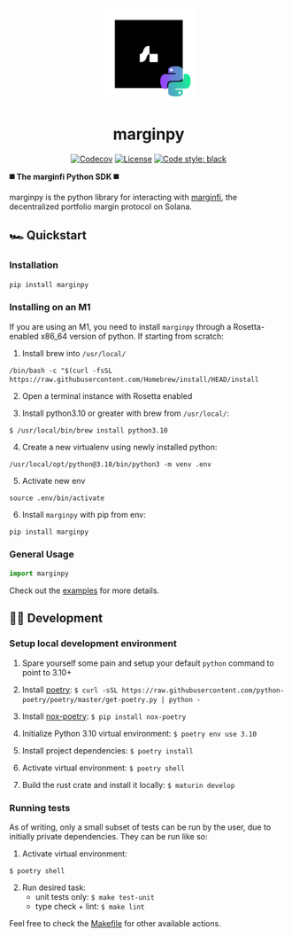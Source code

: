 <div align="center">
  <img height="170" src="./docs/logo-python.png" />

  <h1>marginpy</h1>
  
   <!-- [![Actions Status](https://github.com/michaelhly/solanapy/workflows/CI/badge.svg)](https://github.com/michaelhly/solanapy/actions?query=workflow%3ACI) -->
   <!-- [![PyPI version](https://badge.fury.io/py/solana.svg)](https://badge.fury.io/py/solana) -->
   [![Codecov](https://codecov.io/gh/michaelhly/solana-py/branch/master/graph/badge.svg)](https://codecov.io/gh/michaelhly/solana-py/branch/master)
   <a href=""><img alt="License" src="https://img.shields.io/github/license/mrgnlabs/marginfi-sdk?style=flat-square&color=ffff00"/></a>
   [![Code style: black](https://img.shields.io/badge/code%20style-black-000000.svg)](https://github.com/psf/black)
</div>

**◼️ The marginfi Python SDK ◼️**

marginpy is the python library for interacting with [marginfi](marginfi.com), the decentralized portfolio margin protocol on Solana.

## 🏎 Quickstart

### Installation

```sh
pip install marginpy
```

### Installing on an M1

If you are using an M1, you need to install `marginpy` through a Rosetta-enabled x86_64 version of python. If starting from scratch:

1. Install brew into `/usr/local/`

```shell
/bin/bash -c "$(curl -fsSL https://raw.githubusercontent.com/Homebrew/install/HEAD/install
```

2. Open a terminal instance with Rosetta enabled

3. Install python3.10 or greater with brew from `/usr/local/`:

```shell
$ /usr/local/bin/brew install python3.10
```

4. Create a new virtualenv using newly installed python:

```shell
/usr/local/opt/python@3.10/bin/python3 -m venv .env
```

5. Activate new env

```shell
source .env/bin/activate
```

6. Install `marginpy` with pip from env:

```shell
pip install marginpy
```

### General Usage

```py
import marginpy
```

Check out the [examples](examples) for more details.

## 👷‍♀️ Development

### Setup local development environment

1. Spare yourself some pain and setup your default `python` command to point to 3.10+

1. Install [poetry](https://python-poetry.org/docs/#installation): `$ curl -sSL https://raw.githubusercontent.com/python-poetry/poetry/master/get-poetry.py | python -`
1. Install [nox-poetry](https://github.com/cjolowicz/nox-poetry): `$ pip install nox-poetry`
1. Initialize Python 3.10 virtual environment: `$ poetry env use 3.10`
1. Install project dependencies: `$ poetry install`
1. Activate virtual environment: `$ poetry shell`
1. Build the rust crate and install it locally: `$ maturin develop`

### Running tests

As of writing, only a small subset of tests can be run by the user, due to initially private dependencies. They can be run like so:

1. Activate virtual environment:

```shell
$ poetry shell
```

2. Run desired task:
   - unit tests only: `$ make test-unit`
   - type check + lint: `$ make lint`

Feel free to check the [Makefile](Makefile) for other available actions.
